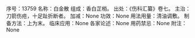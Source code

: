 序号：13759
名称：白金散
组成：香白芷梢。
出处：《伤科汇纂》卷七。
主治：刀箭伤疮，十足趾折断者。
加减：None
功效：None
用法用量：清油调敷。
制备方法：上为末。
临床应用：None
各家论述：None
用药禁忌：None
附注：None
